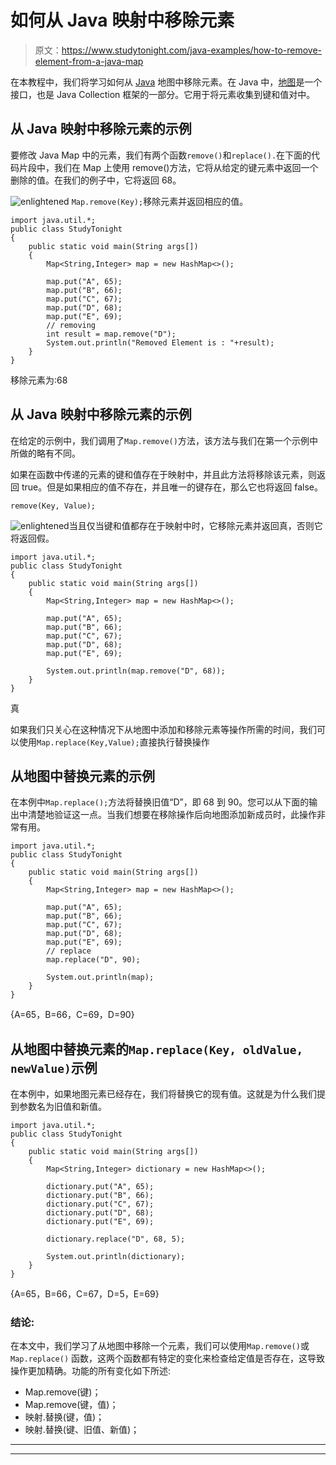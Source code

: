 # 如何从 Java 映射中移除元素

> 原文：<https://www.studytonight.com/java-examples/how-to-remove-element-from-a-java-map>

在本教程中，我们将学习如何从 [Java](https://www.studytonight.com/java/overview-of-java.php) 地图中移除元素。在 Java 中，[地图](https://www.studytonight.com/java/map-interface-in-java.php)是一个接口，也是 Java Collection 框架的一部分。它用于将元素收集到键和值对中。

## 从 Java 映射中移除元素的示例

要修改 Java Map 中的元素，我们有两个函数`remove()`和`replace().`在下面的代码片段中，我们在 Map 上使用 remove()方法，它将从给定的键元素中返回一个删除的值。在我们的例子中，它将返回 68。

![enlightened](../Images/bcefbc0bebd753ed2a05f55c0b74d9f0.png "enlightened") `Map.remove(Key);`移除元素并返回相应的值。

```
import java.util.*;
public class StudyTonight
{
	public static void main(String args[])
	{
		Map<String,Integer> map = new HashMap<>(); 

		map.put("A", 65);
		map.put("B", 66);
		map.put("C", 67);
		map.put("D", 68);
		map.put("E", 69);
		// removing
		int result = map.remove("D"); 
		System.out.println("Removed Element is : "+result);    
	}
}
```

移除元素为:68

## 从 Java 映射中移除元素的示例

在给定的示例中，我们调用了`Map.remove()`方法，该方法与我们在第一个示例中所做的略有不同。

如果在函数中传递的元素的键和值存在于映射中，并且此方法将移除该元素，则返回 true。但是如果相应的值不存在，并且唯一的键存在，那么它也将返回 false。

```
remove(Key, Value);
```

![enlightened](../Images/bcefbc0bebd753ed2a05f55c0b74d9f0.png "enlightened")当且仅当键和值都存在于映射中时，它移除元素并返回真，否则它将返回假。

```
import java.util.*;
public class StudyTonight
{
    public static void main(String args[])
    {
        Map<String,Integer> map = new HashMap<>();            

        map.put("A", 65);
        map.put("B", 66);
        map.put("C", 67);
        map.put("D", 68);
        map.put("E", 69);         

        System.out.println(map.remove("D", 68));    
    }
}
```

真

如果我们只关心在这种情况下从地图中添加和移除元素等操作所需的时间，我们可以使用`Map.replace(Key,Value);`直接执行替换操作

## 从地图中替换元素的示例

在本例中`Map.replace();`方法将替换旧值“D”，即 68 到 90。您可以从下面的输出中清楚地验证这一点。当我们想要在移除操作后向地图添加新成员时，此操作非常有用。

```
import java.util.*;
public class StudyTonight
{
    public static void main(String args[])
    {
        Map<String,Integer> map = new HashMap<>();            

        map.put("A", 65);
        map.put("B", 66);
        map.put("C", 67);
        map.put("D", 68);
        map.put("E", 69);     
        // replace
        map.replace("D", 90); 

        System.out.println(map);    
    }
}
```

{A=65，B=66，C=69，D=90}

## 从地图中替换元素的`Map.replace(Key, oldValue, newValue)`示例

在本例中，如果地图元素已经存在，我们将替换它的现有值。这就是为什么我们提到参数名为旧值和新值。

```
import java.util.*;
public class StudyTonight
{
    public static void main(String args[])
    {
        Map<String,Integer> dictionary = new HashMap<>();            

        dictionary.put("A", 65);
        dictionary.put("B", 66);
        dictionary.put("C", 67);
        dictionary.put("D", 68);
        dictionary.put("E", 69);     

        dictionary.replace("D", 68, 5); 

        System.out.println(dictionary);    
    }
}
```

{A=65，B=66，C=67，D=5，E=69}

### 结论:

在本文中，我们学习了从地图中移除一个元素，我们可以使用`Map.remove()`或`Map.replace()` 函数，这两个函数都有特定的变化来检查给定值是否存在，这导致操作更加精确。功能的所有变化如下所述:

*   Map.remove(键)；
*   Map.remove(键，值)；
*   映射.替换(键，值)；
*   映射.替换(键、旧值、新值)；

* * *

* * *